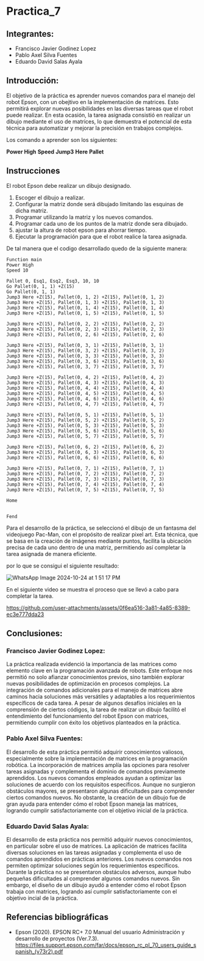 # Practica_7
## Integrantes:  
- Francisco Javier Godinez Lopez
- Pablo Axel Silva Fuentes
- Eduardo David Salas Ayala
## Introducción:  

El objetivo de la práctica es aprender nuevos comandos para el manejo del robot Epson, con un obejtivo en la implementación de matrices. Esto permitirá explorar nuevas posibilidades en las diversas tareas que el robot puede realizar. En esta ocasión, la tarea asignada consistió en realizar un dibujo mediante el uso de matrices, lo que demuestra el potencial de esta técnica para automatizar y mejorar la precisión en trabajos complejos.

Los comando a aprender son los siguientes:

**Power High**
**Speed** 
**Jump3** 
**Here**
**Pallet**

## Instrucciones

El robot Epson debe realizar un dibujo designado.

1. Escoger el dibujo a realizar.
2. Configurar la matriz donde será dibujado limitando las esquinas de dicha matriz. 
3. Programar utilizando la matriz y los nuevos comandos.
4. Programar cada uno de los puntos de la matriz donde sera dibujado.
5. ajustar la altura de robot epson para ahorrar tiempo.
6. Ejecutar la programación para que el robot realice la tarea asignada.

De tal manera que el codigo desarrollado quedo de la siguiente manera:

```
Function main
Power High
Speed 10

Pallet 0, Esq1, Esq2, Esq3, 10, 10
Go Pallet(0, 1, 1) +Z(15)
Go Pallet(0, 1, 1)
Jump3 Here +Z(15), Pallet(0, 1, 2) +Z(15), Pallet(0, 1, 2)
Jump3 Here +Z(15), Pallet(0, 1, 3) +Z(15), Pallet(0, 1, 3)
Jump3 Here +Z(15), Pallet(0, 1, 4) +Z(15), Pallet(0, 1, 4)
Jump3 Here +Z(15), Pallet(0, 1, 5) +Z(15), Pallet(0, 1, 5)

Jump3 Here +Z(15), Pallet(0, 2, 2) +Z(15), Pallet(0, 2, 2)
Jump3 Here +Z(15), Pallet(0, 2, 3) +Z(15), Pallet(0, 2, 3)
Jump3 Here +Z(15), Pallet(0, 2, 6) +Z(15), Pallet(0, 2, 6)

Jump3 Here +Z(15), Pallet(0, 3, 1) +Z(15), Pallet(0, 3, 1)
Jump3 Here +Z(15), Pallet(0, 3, 2) +Z(15), Pallet(0, 3, 2)
Jump3 Here +Z(15), Pallet(0, 3, 3) +Z(15), Pallet(0, 3, 3)
Jump3 Here +Z(15), Pallet(0, 3, 6) +Z(15), Pallet(0, 3, 6)
Jump3 Here +Z(15), Pallet(0, 3, 7) +Z(15), Pallet(0, 3, 7)

Jump3 Here +Z(15), Pallet(0, 4, 2) +Z(15), Pallet(0, 4, 2)
Jump3 Here +Z(15), Pallet(0, 4, 3) +Z(15), Pallet(0, 4, 3)
Jump3 Here +Z(15), Pallet(0, 4, 4) +Z(15), Pallet(0, 4, 4)
Jump3 Here +Z(15), Pallet(0, 4, 5) +Z(15), Pallet(0, 4, 5)
Jump3 Here +Z(15), Pallet(0, 4, 6) +Z(15), Pallet(0, 4, 6)
Jump3 Here +Z(15), Pallet(0, 4, 7) +Z(15), Pallet(0, 4, 7)

Jump3 Here +Z(15), Pallet(0, 5, 1) +Z(15), Pallet(0, 5, 1)
Jump3 Here +Z(15), Pallet(0, 5, 2) +Z(15), Pallet(0, 5, 2)
Jump3 Here +Z(15), Pallet(0, 5, 3) +Z(15), Pallet(0, 5, 3)
Jump3 Here +Z(15), Pallet(0, 5, 6) +Z(15), Pallet(0, 5, 6)
Jump3 Here +Z(15), Pallet(0, 5, 7) +Z(15), Pallet(0, 5, 7)

Jump3 Here +Z(15), Pallet(0, 6, 2) +Z(15), Pallet(0, 6, 2)
Jump3 Here +Z(15), Pallet(0, 6, 3) +Z(15), Pallet(0, 6, 3)
Jump3 Here +Z(15), Pallet(0, 6, 6) +Z(15), Pallet(0, 6, 6)

Jump3 Here +Z(15), Pallet(0, 7, 1) +Z(15), Pallet(0, 7, 1)
Jump3 Here +Z(15), Pallet(0, 7, 2) +Z(15), Pallet(0, 7, 2)
Jump3 Here +Z(15), Pallet(0, 7, 3) +Z(15), Pallet(0, 7, 3)
Jump3 Here +Z(15), Pallet(0, 7, 4) +Z(15), Pallet(0, 7, 4)
Jump3 Here +Z(15), Pallet(0, 7, 5) +Z(15), Pallet(0, 7, 5)

Home


Fend
```

Para el desarrollo de la práctica, se seleccionó el dibujo de un fantasma del videojuego Pac-Man, con el propósito de realizar pixel art. Esta técnica, que se basa en la creación de imágenes mediante puntos, facilita la ubicación precisa de cada uno dentro de una matriz, permitiendo así completar la tarea asignada de manera eficiente.

por lo que se consigui el siguiente resultado:

![WhatsApp Image 2024-10-24 at 1 51 17 PM](https://github.com/user-attachments/assets/e425b601-a1e4-42b7-9d42-0e0460a3b43a)

En el siguiente video se muestra el proceso que se llevó a cabo para completar la tarea.

https://github.com/user-attachments/assets/0f6ea516-3a81-4a85-8389-ec3e777dda23

## Conclusiones:  
### Francisco Javier Godinez Lopez:
La práctica realizada evidenció la importancia de las matrices como elemento clave en la programación avanzada de robots. Este enfoque nos permitió no solo afianzar conocimientos previos, sino también explorar nuevas posibilidades de optimización en procesos complejos. La integración de comandos adicionales para el manejo de matrices abre caminos hacia soluciones más versátiles y adaptables a los requerimientos específicos de cada tarea. A pesar de algunos desafíos iniciales en la comprensión de ciertos códigos, la tarea de realizar un dibujo facilitó el entendimiento del funcionamiento del robot Epson con matrices, permitiendo cumplir con éxito los objetivos planteados en la práctica.


### Pablo Axel Silva Fuentes: 
El desarrollo de esta práctica permitió adquirir conocimientos valiosos, especialmente sobre la implementación de matrices en la programación robótica. La incorporación de matrices amplía las opciones para resolver tareas asignadas y complementa el dominio de comandos previamente aprendidos. Los nuevos comandos empleados ayudan a optimizar las soluciones de acuerdo con los requisitos específicos. Aunque no surgieron obstáculos mayores, se presentaron algunas dificultades para comprender ciertos comandos nuevos. No obstante, la creación de un dibujo fue de gran ayuda para entender cómo el robot Epson maneja las matrices, logrando cumplir satisfactoriamente con el objetivo inicial de la práctica.


### Eduardo David Salas Ayala:
El desarrollo de esta práctica nos permitió adquirir nuevos conocimientos, en particular sobre el uso de matrices. La aplicación de matrices facilita diversas soluciones en las tareas asignadas y complementa el uso de comandos aprendidos en prácticas anteriores. Los nuevos comandos nos permiten optimizar soluciones según los requerimientos específicos. Durante la práctica no se presentaron obstáculos adversos, aunque hubo pequeñas dificultades al comprender algunos comandos nuevos. Sin embargo, el diseño de un dibujo ayudó a entender cómo el robot Epson trabaja con matrices, logrando así cumplir satisfactoriamente con el objetivo incial de la práctica.

## Referencias bibliográficas
- Epson (2020). EPSON RC+ 7.0 Manual del usuario Administración y desarrollo de proyectos (Ver.7.3). https://files.support.epson.com/far/docs/epson_rc_pl_70_users_guide_spanish_(v73r2).pdf


